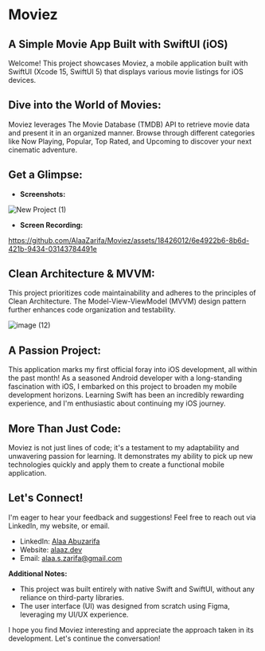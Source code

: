 # Moviez
## A Simple Movie App Built with SwiftUI (iOS)

Welcome! This project showcases Moviez, a mobile application built with SwiftUI (Xcode 15, SwiftUI 5) that displays various movie listings for iOS devices. 

## Dive into the World of Movies:

Moviez leverages The Movie Database (TMDB) API to retrieve movie data and present it in an organized manner. Browse through different categories like Now Playing, Popular, Top Rated, and Upcoming to discover your next cinematic adventure.

## Get a Glimpse:
 
* **Screenshots:** 

![New Project (1)](https://github.com/AlaaZarifa/Moviez/assets/18426012/91cc60df-046a-4e90-ae9f-5f9a9d10cf77) 

* **Screen Recording:**  

https://github.com/AlaaZarifa/Moviez/assets/18426012/6e4922b6-8b6d-421b-9434-03143784491e

## Clean Architecture & MVVM:

This project prioritizes code maintainability and adheres to the principles of Clean Architecture. The Model-View-ViewModel (MVVM) design pattern further enhances code organization and testability.

![image (12)](https://github.com/AlaaZarifa/Moviez/assets/18426012/ac4299cf-7dbd-4c86-a8c2-368d0b7a2702)


## A Passion Project:

This application marks my first official foray into iOS development, all within the past month! As a seasoned Android developer with a long-standing fascination with iOS, I embarked on this project to broaden my mobile development horizons. Learning Swift has been an incredibly rewarding experience, and I'm enthusiastic about continuing my iOS journey.

## More Than Just Code:

Moviez is not just lines of code; it's a testament to my adaptability and unwavering passion for learning. It demonstrates my ability to pick up new technologies quickly and apply them to create a functional mobile application.

## Let's Connect!

I'm eager to hear your feedback and suggestions! Feel free to reach out via LinkedIn, my website, or email.

* LinkedIn: [Alaa Abuzarifa](https://www.linkedin.com/in/alaa-abuzarifa/)
* Website: [alaaz.dev](https://alaaz.dev/)
* Email: alaa.s.zarifa@gmail.com

**Additional Notes:**

* This project was built entirely with native Swift and SwiftUI, without any reliance on third-party libraries.
* The user interface (UI) was designed from scratch using Figma, leveraging my UI/UX experience.


I hope you find Moviez interesting and appreciate the approach taken in its development. Let's continue the conversation!
